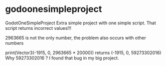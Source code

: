 # godoonesimpleproject
GodotOneSimpleProject
Extra simple project with one simple script. That script returns incorrect values!!!

2963665 is not the only number, the problem also occurs with other numbers

print(Vector3(-1915, 0, 2963665 * 20000)) returns (-1915, 0, 59273302016) Why 59273302016 ? I found that bug in my big project.
